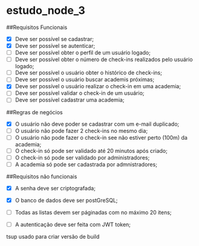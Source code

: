 # estudo_node_3


##Requisitos Funcionais

- [x] Deve ser possível se cadastrar;
- [X] Deve ser possível se autenticar;
- [ ] Deve ser possível obter o perfil de um usuário logado;
- [ ] Deve ser possível obter o número de check-ins realizados pelo usuário logado;
- [ ] Deve ser possível o usuário obter o histórico de check-ins;
- [ ] Deve ser possível o usuário buscar academis próximas;
- [X] Deve ser possível o usuário realizar o check-in em uma academia;
- [ ] Deve ser possível validar o check-in de um usuário;
- [ ] Deve ser possível cadastrar uma academia;

##Regras de negócios

- [x] O usuário não deve poder se cadastrar com um e-mail duplicado;
- [ ] O usuário não pode fazer 2 check-ins no mesmo dia;
- [ ] O usuário não pode fazer o check-in see não estiver perto (100m) da academia;
- [ ] O check-in só pode ser validado até 20 minutos após criado;
- [ ] O check-in só pode ser validado por administradores;
- [ ] A academia só pode ser cadastrada por admnistradores;
 
##Requisitos não funcionais
- [x] A senha deve ser criptografada;
- [x] O banco de dados deve ser postGreSQL;
- [ ] Todas as listas devem ser páginadas com no máximo 20 itens;
- [ ] A autenticação deve ser feita com JWT token;


tsup usado para criar versão de build